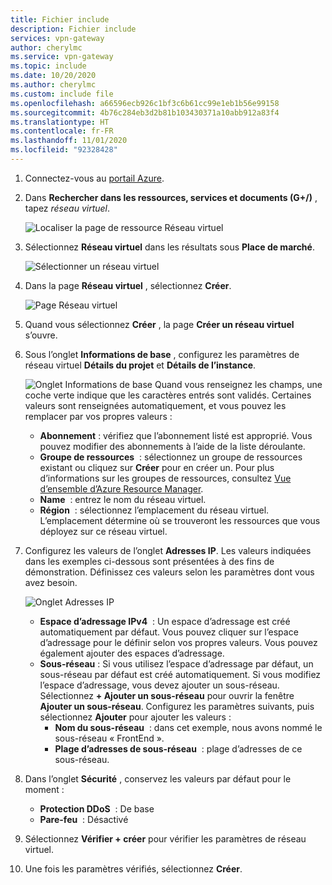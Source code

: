 ```yaml
---
title: Fichier include
description: Fichier include
services: vpn-gateway
author: cherylmc
ms.service: vpn-gateway
ms.topic: include
ms.date: 10/20/2020
ms.author: cherylmc
ms.custom: include file
ms.openlocfilehash: a66596ecb926c1bf3c6b61cc99e1eb1b56e99158
ms.sourcegitcommit: 4b76c284eb3d2b81b103430371a10abb912a83f4
ms.translationtype: HT
ms.contentlocale: fr-FR
ms.lasthandoff: 11/01/2020
ms.locfileid: "92328428"
---
```

1. Connectez-vous au [portail Azure](https://portal.azure.com).
1. Dans **Rechercher dans les ressources, services et documents (G+/)** , tapez *réseau virtuel*.

   ![Localiser la page de ressource Réseau virtuel](./media/vpn-gateway-basic-vnet-rm-portal-include/marketplace.png "Localiser la page de ressource de réseau virtuel")
1. Sélectionnez **Réseau virtuel** dans les résultats sous **Place de marché**.

   ![Sélectionner un réseau virtuel](./media/vpn-gateway-basic-vnet-rm-portal-include/marketplace-results.png "Localiser la page de ressource de réseau virtuel")
1. Dans la page **Réseau virtuel** , sélectionnez **Créer**.

   ![Page Réseau virtuel](./media/vpn-gateway-basic-vnet-rm-portal-include/vnet-click-create.png "Sélectionner Créer")
1. Quand vous sélectionnez **Créer** , la page **Créer un réseau virtuel** s’ouvre.
1. Sous l’onglet **Informations de base** , configurez les paramètres de réseau virtuel **Détails du projet** et **Détails de l’instance**.

   ![Onglet Informations de base](./media/vpn-gateway-basic-vnet-rm-portal-include/basics.png "Onglet Informations de base") Quand vous renseignez les champs, une coche verte indique que les caractères entrés sont validés. Certaines valeurs sont renseignées automatiquement, et vous pouvez les remplacer par vos propres valeurs :

   - **Abonnement** : vérifiez que l’abonnement listé est approprié. Vous pouvez modifier des abonnements à l’aide de la liste déroulante.
   - **Groupe de ressources**  : sélectionnez un groupe de ressources existant ou cliquez sur **Créer** pour en créer un. Pour plus d’informations sur les groupes de ressources, consultez [Vue d’ensemble d’Azure Resource Manager](../articles/azure-resource-manager/management/overview.md#resource-groups).
   - **Name**  : entrez le nom du réseau virtuel.
   - **Région**  : sélectionnez l’emplacement du réseau virtuel. L’emplacement détermine où se trouveront les ressources que vous déployez sur ce réseau virtuel.

1. Configurez les valeurs de l’onglet **Adresses IP**. Les valeurs indiquées dans les exemples ci-dessous sont présentées à des fins de démonstration. Définissez ces valeurs selon les paramètres dont vous avez besoin.

   ![Onglet Adresses IP](./media/vpn-gateway-basic-vnet-rm-portal-include/addresses.png "Onglet Adresses IP")  
   - **Espace d’adressage IPv4**  : Un espace d’adressage est créé automatiquement par défaut. Vous pouvez cliquer sur l’espace d’adressage pour le définir selon vos propres valeurs. Vous pouvez également ajouter des espaces d’adressage.
   - **Sous-réseau** : Si vous utilisez l’espace d’adressage par défaut, un sous-réseau par défaut est créé automatiquement. Si vous modifiez l’espace d’adressage, vous devez ajouter un sous-réseau. Sélectionnez **+ Ajouter un sous-réseau** pour ouvrir la fenêtre **Ajouter un sous-réseau**. Configurez les paramètres suivants, puis sélectionnez **Ajouter** pour ajouter les valeurs :
      - **Nom du sous-réseau**  : dans cet exemple, nous avons nommé le sous-réseau « FrontEnd ».
      - **Plage d’adresses de sous-réseau**  : plage d’adresses de ce sous-réseau.

1. Dans l’onglet **Sécurité** , conservez les valeurs par défaut pour le moment :

   - **Protection DDoS**  : De base
   - **Pare-feu**  : Désactivé
1. Sélectionnez **Vérifier + créer** pour vérifier les paramètres de réseau virtuel.
1. Une fois les paramètres vérifiés, sélectionnez **Créer**.
